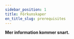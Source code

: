 ```yaml
---
sidebar_position: 1
title: Förkunskaper
en_title_slug: prerequisites
---
```


**Mer information kommer snart.**